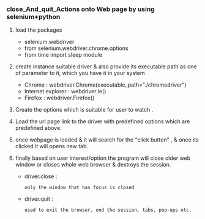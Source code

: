 ### close_And_quit_Actions onto Web page by using selenium+python

1. load the packages

   - selenium.webdriver
   - from selenium.webdriver.chrome.options
   - from time import sleep module
  
2. create instance suitable driver & also provide its executable path as one of parameter to it, which you have it in your system

   - Chrome : webdriver.Chrome(executable_path="./chromedriver")
   - Internet explorer : webdriver.Ie()
   - Firefox : webdriver.Firefox() 
  
3. Create the options which is suitable for user to watch .
 
4. Load the url page link to the driver with predefined options which are predefined above.

5. once webpage is loaded & it will search for the "click button" , & once its clicked it will opens new tab.

6. finally based on user interest/option the program will close older web window or closes whole web browser & destroys the session.

   - driver.close :
   	     
         only the window that has focus is closed
   	
   - driver.quit : 
   	
         used to exit the browser, end the session, tabs, pop-ups etc.
